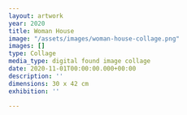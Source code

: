 ```yaml
---
layout: artwork
year: 2020
title: Woman House
image: "/assets/images/woman-house-collage.png"
images: []
type: Collage
media_type: digital found image collage
date: 2020-11-01T00:00:00.000+00:00
description: ''
dimensions: 30 x 42 cm
exhibition: ''

---
```

